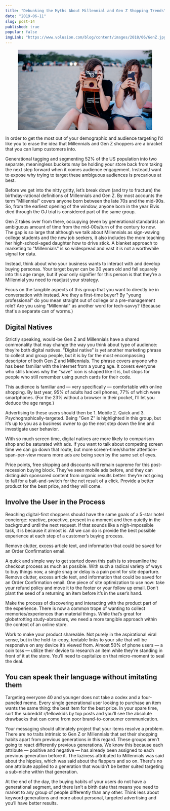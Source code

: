 ```yaml
---
title: "Debunking the Myths About Millennial and Gen Z Shopping Trends"
date: "2019-06-11"
slug: post-14
published: true
popular: false
imgLink: "https://www.volusion.com/blog/content/images/2018/06/GenZ.jpg"
---
```

<!-- markdownlint-disable MD033 -->

<figure class="figure">
    <img src="./images/GenZ.jpg" alt=""/>
</figure>

In order to get the most out of your demographic and audience targeting I’d like you to erase the idea that Millennials and Gen Z shoppers are a bracket that you can lump customers into.  

Generational tagging and segmenting 52% of the US population into two separate, meaningless buckets may be holding your store back from taking the next step forward when it comes audience engagement. Instead,I want to expose why trying to target these ambiguous audiences is precarious at best.

Before we get into the nitty gritty, let’s break down (and try to fracture) the birthday-rational definitions of Millennials and Gen Z. By most accounts the term "Millennial" covers anyone born between the late 70s and the mid-90s. So, from the earliest opening of the window, anyone born in the year Elvis died through the OJ trial is considered part of the same group.

Gen Z takes over from there, occupying (even by generational standards) an ambiguous amount of time from the mid-00s/turn of the century to now. The gap is so large that although we talk about Millennials as sign-waving college students and the new job seekers, it also includes the mom teaching her high-school-aged daughter how to drive stick. A blanket approach to marketing to "Millennials" is so widespread and vast it is not a worthwhile signal for data.

Instead, think about who your business wants to interact with and develop buying personas. Your target buyer can be 30 years old and fall squarely into this age range, but if your only signifier for this person is that they’re a Millennial you need to readjust your strategy.

Focus on the tangible aspects of this group that you want to directly be in conversation with instead. Are they a first-time buyer? By "young professional" do you mean straight out of college or a pre-management role? Are you using "Millennial" as another word for tech-savvy? (Because that's a separate can of worms.)

## Digital Natives
Strictly speaking, would-be Gen Z and Millennials have a shared commonality that may change the way you think about type of audience: they’re both digital natives. "Digital native" is yet another marketing phrase to collect and group people, but it is by far the most encompassing descriptor of both Gen Z and Millennials. The phrase covers anyone who has been familiar with the internet from a young age. It covers everyone who stills knows why the "save" icon is shaped like it is, but stops for people who still remember using punch cards for their code.

This audience is familiar and — very specifically — comfortable with online shopping. By last year, 95% of adults had cell phones, 77% of which were smartphones. (For the 23% without a browser in their pocket, I’ll let you deduce the age range.)

Advertising to these users should then be 1. Mobile 2. Quick and 3. Psychographically-targeted. Being "Gen Z" is highlighted in this group, but it’s up to you as a business owner to go the next step down the line and investigate user behavior.

With so much screen time, digital natives are more likely to comparison shop and be saturated with ads. If you want to talk about competing screen time we can go down that route, but more screen-time/shorter attention-span-per-view means more ads are being seen by the same set of eyes.

Price points, free shipping and discounts will remain supreme for this post-recession buying block. They’ve seen mobile ads before, and they can distinguish sponsored content from organic results better: they’re not going to fall for a bait-and-switch for the net result of a click. Provide a better product for the best price, and they will come.

## Involve the User in the Process
Reaching digital-first shoppers should have the same goals of a 5-star hotel concierge: reactive, proactive, present in a moment and then quietly in the background until the next request. If that sounds like a nigh-impossible task, it is because it almost is. All we can do is provide the best possible experience at each step of a customer’s buying process.

Remove clutter, excess article text, and information that could be saved for an Order Confirmation email.

A quick and simple way to get started down this path is to streamline the checkout process as much as possible. With such a radical variety of ways to buy things now, a single snag or delay is a pain point for site departure. Remove clutter, excess article text, and information that could be saved for an Order Confirmation email. One piece of site optimization to use now: take your refund policy and move it to the footer or your follow up email. Don’t plant the seed of a returning an item before it’s in the user’s hand.

Make the process of discovering and interacting with the product part of the experience. There is now a common trope of wanting to collect memories/experiences than material things. While that’s great for globetrotting study-abroaders, we need a more tangible approach within the context of an online store.

Work to make your product shareable. Not purely in the aspirational viral sense, but in the hold-to-copy, textable links to your site that will be responsive on any device it’s viewed from. Almost 50% of phone users — a coin toss — utilize their device to research an item while they’re standing in front of it at the store. You’ll need to capitalize on that micro-moment to seal the deal.

## You can speak their language without imitating them
Targeting everyone 40 and younger does not take a codex and a four-paneled meme. Every single generational user looking to purchase an item wants the same thing: the best item for the best price. In your spare time, sort the subreddit r/fellowkids by top posts and you’ll see the absolute drawbacks that can come from poor brand-to-consumer communication.

Your messaging should ultimately project that your items resolve a problem. There are no traits intrinsic to Gen Z or Millennials that set their shopping habits apart from previous generations in this regard. These groups aren’t going to react differently previous generations. We know this because each attribute — positive and negative — has already been assigned to each previous generation before it. The laziness attributed to Millennials was said about the hippies, which was said about the flappers and so on. There's no one attribute applied to a generation that wouldn’t be better suited targeting a sub-niche within that generation.

At the end of the day, the buying habits of your users do not have a generational segment, and there isn’t a birth date that means you need to market to any group of people differently than any other. Think less about keyword generations and more about personal, targeted advertising and you’ll have better results.